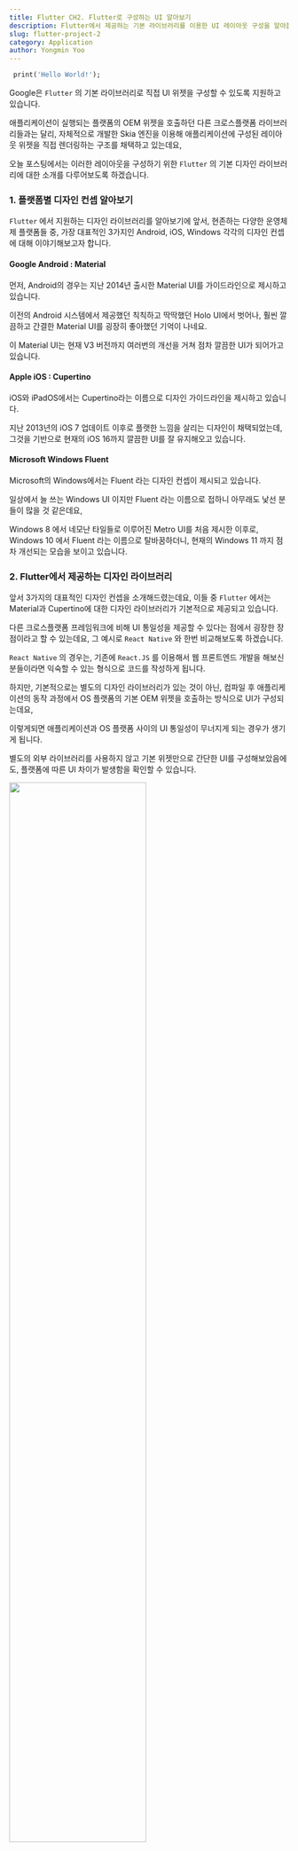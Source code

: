 ```yaml
---
title: Flutter CH2. Flutter로 구성하는 UI 알아보기
description: Flutter에서 제공하는 기본 라이브러리를 이용한 UI 레이아웃 구성을 알아봅니다.
slug: flutter-project-2
category: Application
author: Yongmin Yoo
---
```


```dart
 print('Hello World!');
```

Google은 ```Flutter``` 의 기본 라이브러리로 직접 UI 위젯을 구성할 수 있도록 지원하고 있습니다.

애플리케이션이 실행되는 플랫폼의 OEM 위젯을 호출하던 다른 크로스플랫폼 라이브러리들과는 달리,
자체적으로 개발한 Skia 엔진을 이용해 애플리케이션에 구성된 레이아웃 위젯을 직접 렌더링하는 구조를 채택하고 있는데요,

오늘 포스팅에서는 이러한 레이아웃을 구성하기 위한 ```Flutter``` 의 기본 디자인 라이브러리에 대한 소개를 다루어보도록 하겠습니다.

### 1. 플랫폼별 디자인 컨셉 알아보기

```Flutter``` 에서 지원하는 디자인 라이브러리를 알아보기에 앞서, 현존하는 다양한 운영체제 플랫폼들 중,
가장 대표적인 3가지인 Android, iOS, Windows 각각의 디자인 컨셉에 대해 이야기해보고자 합니다.

#### Google Android : Material

먼저, Android의 경우는 지난 2014년 출시한 Material UI를 가이드라인으로 제시하고 있습니다.

<!-- Android 버전별 UI 변화 스크린샷 (Holo -> Mat V1 -> Mat V2 -> Mat V3 -->

이전의 Android 시스템에서 제공했던 칙칙하고 딱딱했던 Holo UI에서 벗어나,
훨씬 깔끔하고 간결한 Material UI를 굉장히 좋아했던 기억이 나네요.

이 Material UI는 현재 V3 버전까지 여러번의 개선을 거쳐 점차 깔끔한 UI가 되어가고 있습니다.

#### Apple iOS : Cupertino

iOS와 iPadOS에서는 Cupertino라는 이름으로 디자인 가이드라인을 제시하고 있습니다.

<!-- iOS 버전별 UI 변화 스크린샷 (6 -> 7 -> 10 -> 16) -->

지난 2013년의 iOS 7 업데이트 이후로 플랫한 느낌을 살리는 디자인이 채택되었는데,
그것을 기반으로 현재의 iOS 16까지 깔끔한 UI를 잘 유지해오고 있습니다.

#### Microsoft Windows Fluent

Microsoft의 Windows에서는 Fluent 라는 디자인 컨셉이 제시되고 있습니다.

일상에서 늘 쓰는 Windows UI 이지만 Fluent 라는 이름으로 접하니 아무래도 낯선 분들이 많을 것 같은데요,

<!-- Windows 버전별 UI 변화 스크린샷 (8 -> 10 -> 11) -->

Windows 8 에서 네모난 타일들로 이루어진 Metro UI를 처음 제시한 이후로,
Windows 10 에서 Fluent 라는 이름으로 탈바꿈하더니,
현재의 Windows 11 까지 점차 개선되는 모습을 보이고 있습니다.

### 2. Flutter에서 제공하는 디자인 라이브러리

앞서 3가지의 대표적인 디자인 컨셉을 소개해드렸는데요, 이들 중 ```Flutter``` 에서는 Material과 Cupertino에 대한 디자인 라이브러리가 기본적으로 제공되고 있습니다.

다른 크로스플랫폼 프레임워크에 비해 UI 통일성을 제공할 수 있다는 점에서 굉장한 장점이라고 할 수 있는데요,
그 예시로 ```React Native``` 와 한번 비교해보도록 하겠습니다.

```React Native``` 의 경우는, 기존에 ```React.JS``` 를 이용해서 웹 프론트엔드 개발을 해보신 분들이라면 익숙할 수 있는 형식으로 코드를 작성하게 됩니다.

하지만, 기본적으로는 별도의 디자인 라이브러리가 있는 것이 아닌,
컴파일 후 애플리케이션의 동작 과정에서 OS 플랫폼의 기본 OEM 위젯을 호출하는 방식으로 UI가 구성되는데요,

이렇게되면 애플리케이션과 OS 플랫폼 사이의 UI 통일성이 무너지게 되는 경우가 생기게 됩니다.

별도의 외부 라이브러리를 사용하지 않고 기본 위젯만으로 간단한 UI를 구성해보았음에도, 플랫폼에 따른 UI 차이가 발생함을 확인할 수 있습니다.

<img width="70%" src="/flutter-project-2/RN_1.png">

하지만 ```Flutter``` 에서는 UI를 구성하고 렌더링할 때 별도의 OEM 위젯을 호출하는 것이 아니라,
기본 라이브러리로 구현된 위젯을 호출하게 됩니다.

심지어, 기본 라이브러리로 Material과 Cupertino 모두를 지원하기에, 애플리케이션의 모든 부분에서 동일한 디자인 컨셉을 유지할 수 있다는 장점이 있죠.

아래 스크린샷은 ```Flutter``` 의 기본 라이브러리만으로 Material과 Cupertino 각각의 UI를 구현해본 예시입니다.

<div style="display: flex; flex-direction: row;">
  <img width="50%" src="/flutter-project-2/Flutter_Material_1.png">
  <img width="50%" src="/flutter-project-2/Flutter_Material_2.png">
</div>

<div style="display: flex; flex-direction: row;">
  <img width="50%" src="/flutter-project-2/Flutter_Cupertino_1.png">
  <img width="50%" src="/flutter-project-2/Flutter_Cupertino_2.png">
</div>

하지만 이렇게 모든 UI 위젯을 애플리케이션 런타임 내에서 렌더링하게되면, 가장 먼저 들 수 있는 생각이 아마 성능이 부족한 경우가 생기지 않을까 라는 생각인데요,

이를 위해서 Google이 자체적으로 개발한 Skia 그래픽 엔진을 이용하여, 성능상 문제를 해결하였습니다.

<!-- UI 렌더링 로직 비교 이미지 -->

```React Native``` 와는 다르게 모든 UI 위젯을 직접 렌더링해 통일성 문제를 해결하면서 동시에
```React Native``` 의 큰 단점이라고 꼽히는 렌더링 성능 문제까지 함께 해결한 것이죠.

### 번외 : 하나의 코드로 Android와 iOS에서 서로 다른 UI 표현하기

```Flutter``` 에서 기본 UI 라이브러리로 Material과 Cupertino 모두의 레이아웃 디자인을 지원하긴 하지만,
두 플랫폼을 모두 한 디자인으로 개발하게 된다면 OS 플랫폼의 디자인과 애플리케이션의 디자인 컨셉이 매칭되지 않는 결과물이 나오게 되겠죠,

그래서 ```Flutter``` 에서는 기본적으로 각 플랫폼을 구분할 수 있는 함수를 제공하고 있습니다.

다음 코드와 같이 ```Widget``` 을 구성할 때, ```dart:io``` 패키지에 기본적으로 포함되어 있는 ```Platform``` 클래스를 이용해
각 플랫폼을 인식하고 그에 따른 UI 표현을 다르게 구성할 수 있습니다.

```dart
class PlatformExample extends StatefulWidget {
  PlatformExample();
  @override
  _PlatformExampleState createState() => _PlatformExampleState();
}

class _PlatformExampleState extends State<PlatformExample> {
  @override
  Widget build(BuildContext context) {
    if (Platform.isAndroid) {
      // Material로 구현된 UI 함수가 반환되도록 지정
      return MaterialPage();
    }
    
    // Cupertino로 구현된 UI 함수가 반환되도록 지정
    return CupertinoPage();
  }
}
```

다음 스크린샷은 바로 위의 코드를 이용해서 Android 혹은 iOS인지를 구분해 각각 그에 맞는 UI 위젯을 표시하도록 구현해본 것입니다.

![Flutter UI with Conditional](/flutter-project-2/Flutter_Conditional.png)

### 마치며

오늘은 ```Flutter``` 에서 UI 레이아웃을 구현하는 방식, 그리고 그것을 실제 애플리케이션으로 렌더링하는 구조에 대해 알아보았는데요,

포스팅에서 소개했던 ```React Native``` 와 ```Flutter``` 앱의 예제 코드는 따로 제 깃허브에 업로드해두었으니, 필요하신 분들께서는 확인해보시면 좋을 것 같습니다.

[Flutter 예제 코드](https://github.com/yymin1022/GDSC_Flutter_UI_Test)

[ReactNative 예제 코드](https://github.com/yymin1022/GDSC_RN_UI_Test)

```dart
 print('Bye, World!');
```
